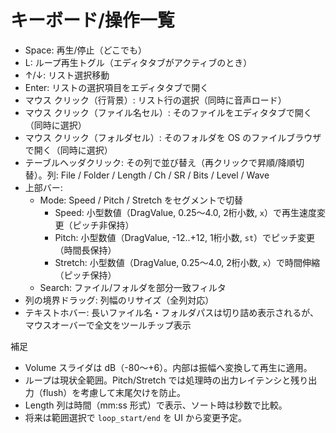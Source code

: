 # キーボード/操作一覧

- Space: 再生/停止（どこでも）
- L: ループ再生トグル（エディタタブがアクティブのとき）
- ↑/↓: リスト選択移動
- Enter: リストの選択項目をエディタタブで開く
- マウス クリック（行背景）: リスト行の選択（同時に音声ロード）
- マウス クリック（ファイル名セル）: そのファイルをエディタタブで開く（同時に選択）
- マウス クリック（フォルダセル）: そのフォルダを OS のファイルブラウザで開く（同時に選択）
- テーブルヘッダクリック: その列で並び替え（再クリックで昇順/降順切替）。列: File / Folder / Length / Ch / SR / Bits / Level / Wave
- 上部バー:
  - Mode: Speed / Pitch / Stretch をセグメントで切替
    - Speed: 小型数値（DragValue, 0.25〜4.0, 2桁小数, `x`）で再生速度変更（ピッチ非保持）
    - Pitch: 小型数値（DragValue, -12..+12, 1桁小数, `st`）でピッチ変更（時間長保持）
    - Stretch: 小型数値（DragValue, 0.25〜4.0, 2桁小数, `x`）で時間伸縮（ピッチ保持）
  - Search: ファイル/フォルダを部分一致フィルタ
- 列の境界ドラッグ: 列幅のリサイズ（全列対応）
- テキストホバー: 長いファイル名・フォルダパスは切り詰め表示されるが、マウスオーバーで全文をツールチップ表示

補足
- Volume スライダは dB（-80〜+6）。内部は振幅へ変換して再生に適用。
- ループは現状全範囲。Pitch/Stretch では処理時の出力レイテンシと残り出力（flush）を考慮して末尾欠けを防止。
- Length 列は時間（mm:ss 形式）で表示、ソート時は秒数で比較。
- 将来は範囲選択で `loop_start/end` を UI から変更予定。
